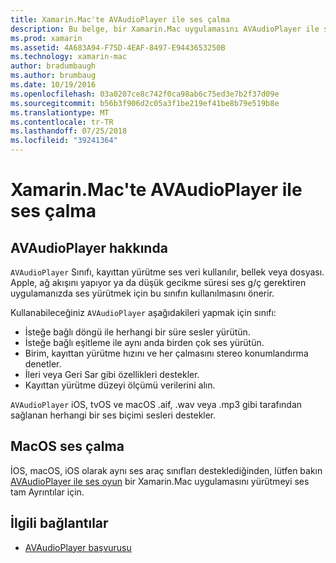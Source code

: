 ```yaml
---
title: Xamarin.Mac'te AVAudioPlayer ile ses çalma
description: Bu belge, bir Xamarin.Mac uygulamasını AVAudioPlayer ile ses çal açıklar. Bu bir yüksek düzeyde ve daha tam olarak ele diğer belgelere bağlantılar AVAudioPlayer açıklanır.
ms.prod: xamarin
ms.assetid: 4A683A94-F75D-4EAF-8497-E9443653250B
ms.technology: xamarin-mac
author: bradumbaugh
ms.author: brumbaug
ms.date: 10/19/2016
ms.openlocfilehash: 03a0207ce8c742f0ca98ab6c75ed3e7b2f37d09e
ms.sourcegitcommit: b56b3f906d2c05a3f1be219ef41be8b79e519b8e
ms.translationtype: MT
ms.contentlocale: tr-TR
ms.lasthandoff: 07/25/2018
ms.locfileid: "39241364"
---
```

# <a name="playing-sound-with-avaudioplayer-in-xamarinmac"></a>Xamarin.Mac'te AVAudioPlayer ile ses çalma

## <a name="about-the-avaudioplayer"></a>AVAudioPlayer hakkında

`AVAudioPlayer` Sınıfı, kayıttan yürütme ses veri kullanılır, bellek veya dosyası. Apple, ağ akışını yapıyor ya da düşük gecikme süresi ses g/ç gerektiren uygulamanızda ses yürütmek için bu sınıfın kullanılmasını önerir.

Kullanabileceğiniz `AVAudioPlayer` aşağıdakileri yapmak için sınıfı:

- İsteğe bağlı döngü ile herhangi bir süre sesler yürütün.
- İsteğe bağlı eşitleme ile aynı anda birden çok ses yürütün.
- Birim, kayıttan yürütme hızını ve her çalmasını stereo konumlandırma denetler.
- İleri veya Geri Sar gibi özellikleri destekler.
- Kayıttan yürütme düzeyi ölçümü verilerini alın.

`AVAudioPlayer` iOS, tvOS ve macOS .aif, .wav veya .mp3 gibi tarafından sağlanan herhangi bir ses biçimi sesleri destekler.

## <a name="playing-sounds-in-macos"></a>MacOS ses çalma

İOS, macOS, iOS olarak aynı ses araç sınıfları desteklediğinden, lütfen bakın [AVAudioPlayer ile ses oyun](https://github.com/xamarin/recipes/tree/master/Recipes/ios/media/sound/avaudioplayer) bir Xamarin.Mac uygulamasını yürütmeyi ses tam Ayrıntılar için.

## <a name="related-links"></a>İlgili bağlantılar

- [AVAudioPlayer başvurusu](https://developer.apple.com/documentation/avfoundation/avaudioplayer)
